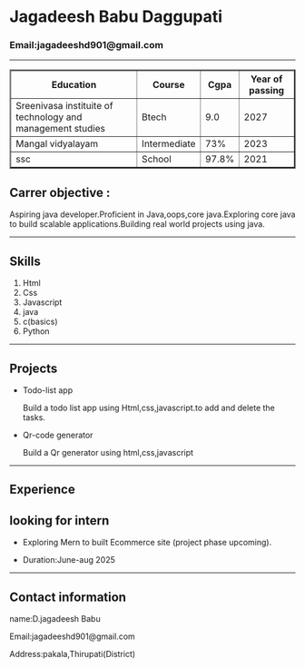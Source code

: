 <html>
<head>
<link rel="stylesheet" href="style1.css">
</head>
<body>


<h1>Jagadeesh Babu Daggupati</h1>
<h3>Email:jagadeeshd901@gmail.com</h3>
<hr>
<table border="2">

<tr>
<th>Education</th>
<th>Course</th>
<th>Cgpa</th>
<th>Year of passing</th>

</tr>
<tr>
<td>Sreenivasa instituite of technology and management studies</td>
<td>Btech</td>
<td>9.0</td>
<td>2027</td>
</tr>
<tr>
<td>Mangal vidyalayam</td>
<td>Intermediate</td>
<td>73%</td>
<td>2023</td>
</tr>
<tr>
<td>ssc</td>
<td>School</td>
<td>97.8%</td>
<td>2021</td>
</tr>
</table>

<h2>Carrer objective :</h2>
<p>Aspiring java developer.Proficient in Java,oops,core java.Exploring core java to build scalable applications.Building real world projects using java.</p>
<hr>
<h2>Skills</h2>
<ol type="1">
<li>Html</li>
<li>Css</li>
<li>Javascript</li>
<li>java</li>
<li>c(basics)</li>
<li>Python</li>
</ol>
<hr>
<h2>Projects</h2>
<ul>
<li>Todo-list app</li>
<p>Build a todo list app using Html,css,javascript.to add and delete the tasks.</p>
<li>Qr-code generator</li>
<p>Build a Qr generator using html,css,javascript</p>
</ul>
<hr>
<h2>Experience</h2>
<h2>looking for intern</h2>
<ul>
<li><p>Exploring Mern to built Ecommerce site (project phase upcoming).</p></li>
<li><p>Duration:June-aug 2025</p></li>
</ul>
<hr>
<h2>Contact information</h2>
<p>name:D.jagadeesh Babu</p>
<p>Email:jagadeeshd901@gmail.com
<p>Address:pakala,Thirupati(District)</p>


</body>
</html>
